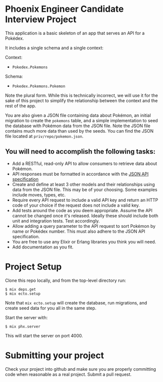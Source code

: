 # Phoenix Engineer Candidate Interview Project

This application is a basic skeleton of an app that serves an API for a Pokédex.

It includes a single schema and a single context:

Context:

* `Pokedex.Pokemons`

Schema:

* `Pokedex.Pokemons.Pokemon`

Note the plural form. While this is technically incorrect, we will use it for
the sake of this project to simplify the relationship between the context and
the rest of the app.

You are also given a JSON file containing data about Pokémon, an initial
migration to create the `pokemons` table, and a simple implementation to seed
the database with Pokémon data from the JSON file. Note the JSON file contains
much more data than used by the seeds. You can find the JSON file located at
`priv/repo/pokemon.json`.

## You will need to accomplish the following tasks:

* Add a RESTful, read-only API to allow consumers to retrieve data about
  Pokémon.
* API responses must be formatted in accordance with the [JSON API
  specification](http://jsonapi.org)
* Create and define at least 3 other models and their relationships using data
  from the JSON file. This may be of your choosing. Some examples include moves,
  types, etc.
* Require every API request to include a valid API key and return an HTTP code
  of your choice if the request does not include a valid key.
* Add tests around the code as you deem appropriate. Assume the API cannot be
  changed once it's released. Ideally these should include both unit and
  integration tests. Test accordingly.
* Allow adding a query parameter to the API request to sort Pokémon by name or
  Pokédex number. This must also adhere to the JSON API specification.
* You are free to use any Elixir or Erlang libraries you think you will need.
* Add documentation as you fit.

# Project Setup
Clone this repo locally, and from the top-level directory run:

```
$ mix deps.get
$ mix ecto.setup
```

Note that `mix ecto.setup` will create the database, run migrations, and create
seed data for you all in the same step.

Start the server with:

```
$ mix phx.server
```

This will start the server on port 4000.

# Submitting your project

Check your project into github and make sure you are properly committing code
when reasonable as a real project. Submit a pull request.
